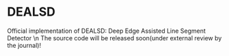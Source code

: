 # DEALSD
Official implementation of DEALSD: Deep Edge Assisted Line Segment Detector \n
The source code will be released soon(under external review by the journal)!
